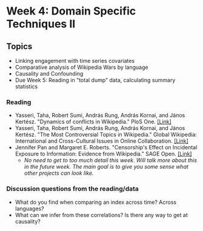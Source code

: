 # Week 4: Domain Specific Techniques II

## Topics

- Linking engagement with time series covariates
- Comparative analysis of Wikipedia Wars by language
- Causality and Confounding
- Due Week 5: Reading in "total dump" data, calculating summary statistics

### Reading

- Yasseri, Taha, Robert Sumi, András Rung, András Kornai, and János Kertész. "Dynamics of conflicts in Wikipedia." PloS One. [[Link]](https://journals.plos.org/plosone/article?id=10.1371/journal.pone.0038869)
- Yasseri, Taha, Robert Sumi, András Rung, András Kornai, and János Kertész. "The Most Controversial Topics in Wikipedia." Global Wikipedia: International and Cross-Cultural Issues in Online Collaboration. [[Link]](https://arxiv.org/pdf/1305.5566.pdf)
- Jennifer Pan and Margaret E. Roberts. "Censorship's Effect on Incidental Exposure to Information: Evidence from Wikipedia." SAGE Open. [[Link]](http://www.margaretroberts.net/wp-content/uploads/2020/01/wikipedia_final.pdf) 
    - *No need to get to too much detail this week. Will talk more about this in the future week. The main goal is to give you some sense what other projects can look like.*

### Discussion questions from the reading/data

- What do you find when comparing an index across time? Across languages?
- What can we infer from these correlations? Is there any way to get at causality?
